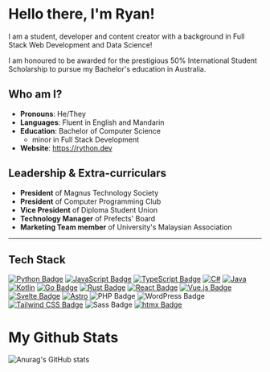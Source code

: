# Hello there, I'm Ryan!

I am a student, developer and content creator with a background in Full Stack Web Development and Data Science!

I am honoured to be awarded for the prestigious 50% International Student Scholarship to pursue my Bachelor's education in Australia.

## Who am I?

-    **Pronouns**: He/They
-    **Languages**: Fluent in English and Mandarin
-    **Education**: Bachelor of Computer Science 
     -    minor in Full Stack Development
-    **Website**: https://rython.dev

## Leadership & Extra-curriculars

- **President** of Magnus Technology Society
- **President** of Computer Programming Club
- **Vice President** of Diploma Student Union
- **Technology Manager** of Prefects' Board
- **Marketing Team member** of University's Malaysian Association

---

<!-- https://github.com/Ileriayo/markdown-badges -->

## Tech Stack

[![Python Badge](https://img.shields.io/badge/Python-3776AB?logo=python&logoColor=fff&style=for-the-badge)](https://github.com/liyunze-coding/TwitchPlaysX)
[![JavaScript Badge](https://img.shields.io/badge/JavaScript-F7DF1E?logo=javascript&logoColor=000&style=for-the-badge)](https://github.com/liyunze-coding/Chat-Task-Tic-Overlay-Infinity)
[![TypeScript Badge](https://img.shields.io/badge/TypeScript-3178C6?logo=typescript&logoColor=fff&style=for-the-badge)](https://github.com/liyunze-coding/wnrs)
[![C#](https://img.shields.io/badge/c%23-%23239120.svg?style=for-the-badge&logo=csharp&logoColor=white)](https://github.com/liyunze-coding/AdventOfCode_2024)
[![Java](https://img.shields.io/badge/java-%23ED8B00.svg?style=for-the-badge&logo=openjdk&logoColor=white)](https://github.com/liyunze-coding/unit-converter-app)
[![Kotlin](https://img.shields.io/badge/kotlin-%237F52FF.svg?style=for-the-badge&logo=kotlin&logoColor=white)](https://github.com/liyunze-coding/LLM_Quiz_App)
[![Go Badge](https://img.shields.io/badge/Go-00ADD8?logo=go&logoColor=fff&style=for-the-badge)](https://github.com/liyunze-coding/Go-HTMX-template)
[![Rust Badge](https://img.shields.io/badge/Rust-000?logo=rust&logoColor=fff&style=for-the-badge)](https://github.com/liyunze-coding/lorem-ipsum-app)
[![React Badge](https://img.shields.io/badge/React-61DAFB?logo=react&logoColor=000&style=for-the-badge)](https://github.com/liyunze-coding/wnrs)
[![Vue.js Badge](https://img.shields.io/badge/Vue.js-4FC08D?logo=vuedotjs&logoColor=fff&style=for-the-badge)](https://github.com/liyunze-coding/ProductiVue)
[![Svelte Badge](https://img.shields.io/badge/Svelte-FF3E00?logo=svelte&logoColor=fff&style=for-the-badge)](https://github.com/liyunze-coding/game-of-pi)
[![Astro](https://img.shields.io/badge/astro-%232C2052.svg?style=for-the-badge&logo=astro&logoColor=white)](https://github.com/liyunze-coding/RythonDev)
![PHP Badge](https://img.shields.io/badge/PHP-777BB4?logo=php&logoColor=fff&style=for-the-badge)
![WordPress Badge](https://img.shields.io/badge/WordPress-21759B?logo=wordpress&logoColor=fff&style=for-the-badge)
[![Tailwind CSS Badge](https://img.shields.io/badge/Tailwind%20CSS-06B6D4?logo=tailwindcss&logoColor=fff&style=for-the-badge)](https://rython.dev/)
![Sass Badge](https://img.shields.io/badge/Sass-C69?logo=sass&logoColor=fff&style=for-the-badge)
[![htmx Badge](https://img.shields.io/badge/htmx-36C?logo=htmx&logoColor=fff&style=for-the-badge)](https://github.com/liyunze-coding/Go-HTMX-template)

# My Github Stats

![Anurag's GitHub stats](https://github-readme-stats.vercel.app/api?username=liyunze-coding&show=reviews,prs_merged&theme=tokyonight)